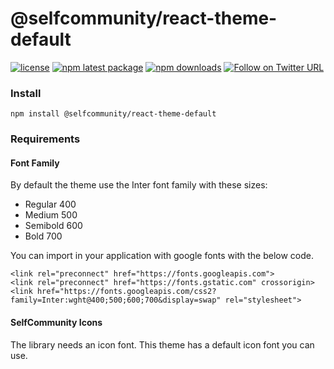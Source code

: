 @selfcommunity/react-theme-default
=============

[![license](https://img.shields.io/badge/license-MIT-blue.svg)](https://github.com/selfcommunity/community-js/blob/master/LICENSE)
[![npm latest package](https://img.shields.io/npm/v/@selfcommunity/react-theme-default/latest.svg)](https://www.npmjs.com/package/@selfcommunity/react-theme-default)
[![npm downloads](https://img.shields.io/npm/dm/@selfcommunity/react-theme-default.svg)](https://www.npmjs.com/package/@selfcommunity/react-theme-default)
[![Follow on Twitter URL](https://img.shields.io/twitter/url/https/twitter.com/community_self.svg?style=social&label=Follow%20%40SelfCommunity)](https://twitter.com/community_self)


### Install

`npm install @selfcommunity/react-theme-default`

### Requirements

#### Font Family
By default the theme use the Inter font family with these sizes:
 - Regular 400
 - Medium 500
 - Semibold 600
 - Bold 700

You can import in your application with google fonts with the below code.

```
<link rel="preconnect" href="https://fonts.googleapis.com">
<link rel="preconnect" href="https://fonts.gstatic.com" crossorigin>
<link href="https://fonts.googleapis.com/css2?family=Inter:wght@400;500;600;700&display=swap" rel="stylesheet">
```

#### SelfCommunity Icons
The library needs an icon font. This theme has a default icon font you can use.

